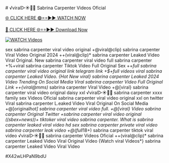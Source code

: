 #️ √viral▷☀️👄💥 Sabrina Carpenter Videos Oficial


[🌐 CLICK HERE 🟢==►► WATCH NOW](https://gitload.pages.dev/)

[🔴 CLICK HERE 🌐==►► Download Now](https://gitload.pages.dev/)

[![WATCH Videos](https://i.imgur.com/dJHk4Zq.gif)](https://gitload.pages.dev/)



























sex sabrina carpenter viral video original +@viral@clip) sabrina carpenter Viral Video Original 2024
++(viral@clip)* sabrina carpenter Leaked Video Viral Original. New sabrina carpenter viral video full sabrina carpenter
+%+viral sabrina carpenter Tiktok Video Full Original Sex
++*full sabrina carpenter viral video original link telegram link
+$+full videos viral sabrina carpenter Leaked Video. {Hot New viral} sabrina carpenter Leaked 2024 Video Trending On Social Media  Viral sabrina carpenter Video Full Original Link
++{viral@mms)* sabrina carpenter Viral Video
+@[viral} sabrina carpenter viral video original daisy xxl
️√viral▷☀️👄💥 sabrina carpenter xxxx family sex Videos Oficial
sabrina carpenter viral video original xxl on twitter
Viral sabrina carpenter L.eaked Video Viral Original On Social Media
+@[original*hot] sabrina carpenter viral video full. +@[viral} Video sabrina carpenter Original Twitter +sabrina carpenter viral video original
((sbex+news))+ tiktoker viral video sabrina carpenter. What is sabrina carpenter leaked viral video hd sex sabrina carpenter private viral video sabrina carpenter leak video +@(full*18+) sabrina carpenter tiktok viral video
️√viral▷☀️👄💥 sabrina carpenter Videos Oficial
++(viral@clip)* sabrina carpenter Leaked Video Viral Original Video {Watch viral Videos*} sabrina carpenter Leaked Video Viral Video


#X42wLHPaN9bdU
